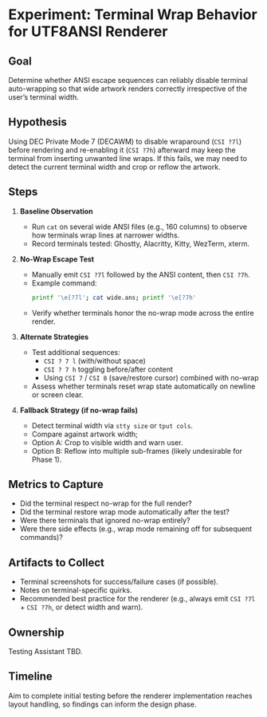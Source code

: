 # Experiment: Terminal Wrap Behavior for UTF8ANSI Renderer

## Goal

Determine whether ANSI escape sequences can reliably disable terminal auto-wrapping so that wide artwork renders correctly irrespective of the user’s terminal width.

## Hypothesis

Using DEC Private Mode 7 (DECAWM) to disable wraparound (`CSI ?7l`) before rendering and re-enabling it (`CSI ?7h`) afterward may keep the terminal from inserting unwanted line wraps. If this fails, we may need to detect the current terminal width and crop or reflow the artwork.

## Steps

1. **Baseline Observation**
   - Run `cat` on several wide ANSI files (e.g., 160 columns) to observe how terminals wrap lines at narrower widths.
   - Record terminals tested: Ghostty, Alacritty, Kitty, WezTerm, xterm.

2. **No-Wrap Escape Test**
   - Manually emit `CSI ?7l` followed by the ANSI content, then `CSI ?7h`.
   - Example command:
     ```bash
     printf '\e[?7l'; cat wide.ans; printf '\e[?7h'
     ```
   - Verify whether terminals honor the no-wrap mode across the entire render.

3. **Alternate Strategies**
   - Test additional sequences:
     - `CSI ? 7 l` (with/without space)
     - `CSI ? 7 h` toggling before/after content
     - Using `CSI 7` / `CSI 8` (save/restore cursor) combined with no-wrap
   - Assess whether terminals reset wrap state automatically on newline or screen clear.

4. **Fallback Strategy (if no-wrap fails)**
   - Detect terminal width via `stty size` or `tput cols`.
   - Compare against artwork width;
   - Option A: Crop to visible width and warn user.
   - Option B: Reflow into multiple sub-frames (likely undesirable for Phase 1).

## Metrics to Capture

- Did the terminal respect no-wrap for the full render?
- Did the terminal restore wrap mode automatically after the test?
- Were there terminals that ignored no-wrap entirely?
- Were there side effects (e.g., wrap mode remaining off for subsequent commands)?

## Artifacts to Collect

- Terminal screenshots for success/failure cases (if possible).
- Notes on terminal-specific quirks.
- Recommended best practice for the renderer (e.g., always emit `CSI ?7l` + `CSI ?7h`, or detect width and warn).

## Ownership

Testing Assistant TBD.

## Timeline

Aim to complete initial testing before the renderer implementation reaches layout handling, so findings can inform the design phase.
